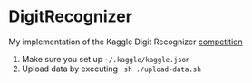 # DigitRecognizer

My implementation of the Kaggle Digit Recognizer [competition](https://www.kaggle.com/competitions/digit-recognizer/data)

1. Make sure you set up ``~/.kaggle/kaggle.json``
2. Upload data by executing `` sh ./upload-data.sh``